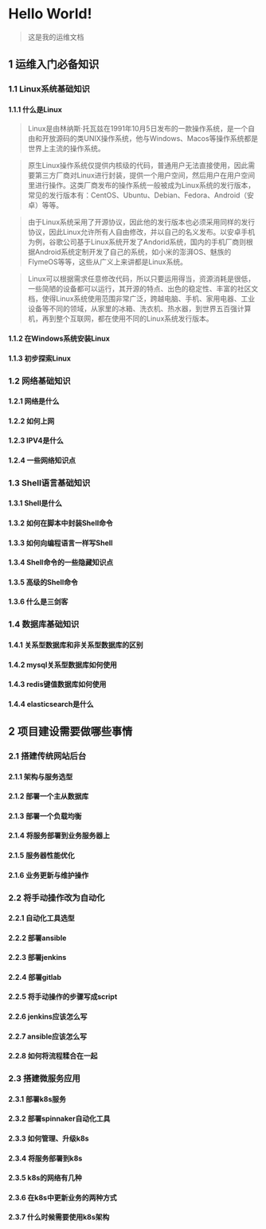 # Hello World!
> 这是我的运维文档

## 1 运维入门必备知识
### 1.1 Linux系统基础知识
#### 1.1.1 什么是Linux
>Linux是由林纳斯·托瓦兹在1991年10月5日发布的一款操作系统，是一个自由和开放源码的类UNIX操作系统，他与Windows、Macos等操作系统都是世界上主流的操作系统。

>原生Linux操作系统仅提供内核级的代码，普通用户无法直接使用，因此需要第三方厂商对Linux进行封装，提供一个用户空间，然后用户在用户空间里进行操作。这类厂商发布的操作系统一般被成为Linux系统的发行版本，常见的发行版本有：CentOS、Ubuntu、Debian、Fedora、Android（安卓）等等。

>由于Linux系统采用了开源协议，因此他的发行版本也必须采用同样的发行协议，因此Linux允许所有人自由修改，并以自己的名义发布。以安卓手机为例，谷歌公司基于Linux系统开发了Andorid系统，国内的手机厂商则根据Android系统定制开发了自己的系统，如小米的澎湃OS、魅族的FlymeOS等等，这些从广义上来讲都是Linux系统。

>Linux可以根据需求任意修改代码，所以只要运用得当，资源消耗是很低，一些简陋的设备都可以运行，其开源的特点、出色的稳定性、丰富的社区文档，使得Linux系统使用范围非常广泛，跨越电脑、手机、家用电器、工业设备等不同的领域，从家里的冰箱、洗衣机、热水器，到世界五百强计算机，再到整个互联网，都在使用不同的Linux系统发行版本。
#### 1.1.2 在Windows系统安装Linux
#### 1.1.3 初步探索Linux
### 1.2 网络基础知识
#### 1.2.1 网络是什么
#### 1.2.2 如何上网
#### 1.2.3 IPV4是什么
#### 1.2.4 一些网络知识点
### 1.3 Shell语言基础知识
#### 1.3.1 Shell是什么
#### 1.3.2 如何在脚本中封装Shell命令
#### 1.3.3 如何向编程语言一样写Shell
#### 1.3.4 Shell命令的一些隐藏知识点
#### 1.3.5 高级的Shell命令
#### 1.3.6 什么是三剑客
### 1.4 数据库基础知识
#### 1.4.1 关系型数据库和非关系型数据库的区别
#### 1.4.2 mysql关系型数据库如何使用
#### 1.4.3 redis键值数据库如何使用
#### 1.4.4 elasticsearch是什么
## 2 项目建设需要做哪些事情
### 2.1 搭建传统网站后台
#### 2.1.1 架构与服务选型
#### 2.1.2 部署一个主从数据库
#### 2.1.3 部署一个负载均衡
#### 2.1.4 将服务部署到业务服务器上
#### 2.1.5 服务器性能优化
#### 2.1.6 业务更新与维护操作
### 2.2 将手动操作改为自动化
#### 2.2.1 自动化工具选型
#### 2.2.2 部署ansible
#### 2.2.3 部署jenkins
#### 2.2.4 部署gitlab
#### 2.2.5 将手动操作的步骤写成script
#### 2.2.6 jenkins应该怎么写
#### 2.2.7 ansible应该怎么写
#### 2.2.8 如何将流程糅合在一起
### 2.3 搭建微服务应用
#### 2.3.1 部署k8s服务
#### 2.3.2 部署spinnaker自动化工具
#### 2.3.3 如何管理、升级k8s
#### 2.3.4 将服务部署到k8s
#### 2.3.5 k8s的网络有几种
#### 2.3.6 在k8s中更新业务的两种方式
#### 2.3.7 什么时候需要使用k8s架构